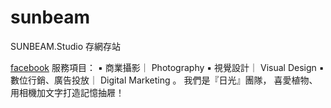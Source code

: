 # sunbeam
SUNBEAM.Studio
存網存站


[facebook](https://www.facebook.com/sunbeamstudio.co "SUNBEAM.Studio")
服務項目：
▪ 商業攝影｜ Photography
▪ 視覺設計｜ Visual Design
▪ 數位行銷、廣告投放｜ Digital Marketing
。
我們是『日光』團隊，
喜愛植物、用相機加文字打造記憶抽屜！

